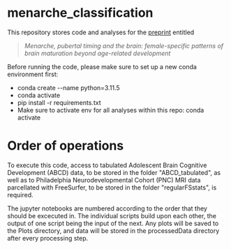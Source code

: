 # menarche_classification

This repository stores code and analyses for the [preprint](https://www.medrxiv.org/content/10.1101/2023.08.31.23294880v1) entitled 

> *Menarche, pubertal timing and the brain: female-specific patterns of brain maturation beyond age-related development*

Before running the code, please make sure to set up a new conda environment first:

+ conda create --name <env> python=3.11.5
+ conda activate <env>
+ pip install -r requirements.txt
+ Make sure to activate env for all analyses within this repo: conda activate <env>

# Order of operations

To execute this code, access to tabulated Adolescent Brain Cognitive Development (ABCD) data, to be stored in the folder "ABCD_tabulated", as well as to Philadelphia Neurodevelopmental Cohort (PNC) MRI data parcellated with FreeSurfer, to be stored in the folder "regularFSstats", is required. 

The jupyter notebooks are numbered according to the order that they should be excecuted in. The individual scripts build upon each other, the output of one script being the input of the next. Any plots will be saved to the Plots directory, and data will be stored in the processedData directory after every processing step.

